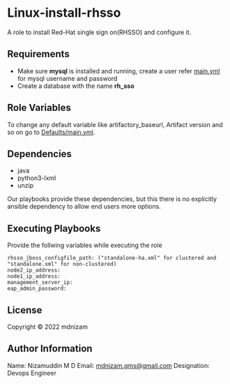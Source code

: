 Linux-install-rhsso
=========

A role to install Red-Hat single sign on(RHSSO) and configure it.

Requirements
------------

 - Make sure **mysql** is installed and running, create a user refer [main.yml](https://github.com/nizamgms/Ansible/blob/main/linux-install-rhsso/defaults/main.yml) for mysql username and password
 - Create a database with the name **rh_sso**

Role Variables
--------------

To change any default variable like artifactory_baseurl, Artifact version and so on go to [Defaults/main.yml](https://github.com/nizamgms/Ansible/blob/main/linux-install-rhsso/defaults/main.yml).

Dependencies
------------

- java
- python3-lxml
- unzip

Our playbooks provide these dependencies, but this there is no explicitly ansible dependency to allow end users more options.

Executing Playbooks
----------------

Provide the follwing variables while executing the role

    rhsso_jboss_configfile_path: ("standalone-ha.xml" for clustered and "standalone.xml" for non-clustered)
    node2_ip_address:
    node1_ip_address:
    management_server_ip:
    eap_admin_password:

License
-------

Copyright © 2022 mdnizam

Author Information
------------------

Name: Nizamuddin M D
Email: mdnizam.gms@gmail.com
Designation: Devops Engineer 

